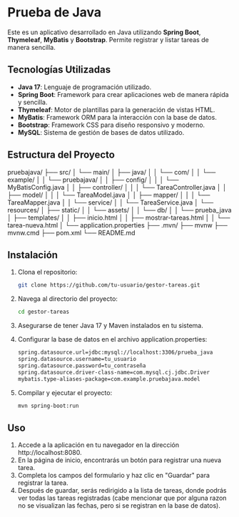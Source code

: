 # Prueba de Java

Este es un aplicativo  desarrollado en Java utilizando **Spring Boot**, **Thymeleaf**, **MyBatis** y **Bootstrap**. Permite registrar y listar tareas de manera sencilla.

## Tecnologías Utilizadas

- **Java 17**: Lenguaje de programación utilizado.
- **Spring Boot**: Framework para crear aplicaciones web de manera rápida y sencilla.
- **Thymeleaf**: Motor de plantillas para la generación de vistas HTML.
- **MyBatis**: Framework ORM para la interacción con la base de datos.
- **Bootstrap**: Framework CSS para diseño responsivo y moderno.
- **MySQL**: Sistema de gestión de bases de datos utilizado.

## Estructura del Proyecto
pruebajava/
├── src/
│    └── main/
│       ├── java/
│       │   └── com/
│       │       └── example/
│       │           └── pruebajava/
│       │               ├── config/
│       │               │   └── MyBatisConfig.java
│       │               ├── controller/
│       │               │   └── TareaController.java
│       │               ├── model/
│       │               │   └── TareaModel.java
│       │               ├── mapper/
│       │               │   └── TareaMapper.java
│       │               └── service/
│       │                   └── TareaService.java
│       └── resources/
│           ├── static/
│           │   └── assets/
│           │       └── db/
│           │           └── prueba_java
│           ├── templates/
│           │   ├── inicio.html
│           │   ├── mostrar-tareas.html
│           │   └── tarea-nueva.html
│           └── application.properties
├── .mvn/
├── mvnw
├── mvnw.cmd
├── pom.xml
└── README.md


## Instalación

1. Clona el repositorio:

   ```bash
   git clone https://github.com/tu-usuario/gestor-tareas.git

2. Navega al directorio del proyecto:
   ```bash
   cd gestor-tareas

3. Asegurarse de tener Java 17 y Maven instalados en tu sistema.

4. Configurar la base de datos en el archivo application.properties:
   ```bash
   spring.datasource.url=jdbc:mysql://localhost:3306/prueba_java
   spring.datasource.username=tu_usuario
   spring.datasource.password=tu_contraseña
   spring.datasource.driver-class-name=com.mysql.cj.jdbc.Driver
   mybatis.type-aliases-package=com.example.pruebajava.model

5. Compilar y ejecutar el proyecto:
   ```bash
   mvn spring-boot:run

## Uso
1. Accede a la aplicación en tu navegador en la dirección http://localhost:8080.
2. En la página de inicio, encontrarás un botón para registrar una nueva tarea.
3. Completa los campos del formulario y haz clic en "Guardar" para registrar la tarea.
4. Después de guardar, serás redirigido a la lista de tareas, donde podrás ver todas las tareas registradas (cabe mencionar que por alguna razon no se visualizan las fechas, pero si se registran en la base de datos).